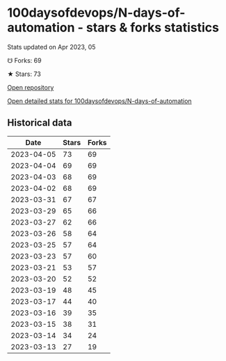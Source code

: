 # 100daysofdevops/N-days-of-automation - stars & forks statistics

Stats updated on Apr 2023, 05

☋ Forks: 69

★ Stars: 73

[Open repository](https://github.com/100daysofdevops/N-days-of-automation)

[Open detailed stats for 100daysofdevops/N-days-of-automation](https://reviewgithub.com/rep/100daysofdevops/N-days-of-automation)

## Historical data
| Date | Stars | Forks |
|------|-------|-------|
| 2023-04-05 | 73 | 69 | 
| 2023-04-04 | 69 | 69 | 
| 2023-04-03 | 68 | 69 | 
| 2023-04-02 | 68 | 69 | 
| 2023-03-31 | 67 | 67 | 
| 2023-03-29 | 65 | 66 | 
| 2023-03-27 | 62 | 66 | 
| 2023-03-26 | 58 | 64 | 
| 2023-03-25 | 57 | 64 | 
| 2023-03-23 | 57 | 60 | 
| 2023-03-21 | 53 | 57 | 
| 2023-03-20 | 52 | 52 | 
| 2023-03-19 | 48 | 45 | 
| 2023-03-17 | 44 | 40 | 
| 2023-03-16 | 39 | 35 | 
| 2023-03-15 | 38 | 31 | 
| 2023-03-14 | 34 | 24 | 
| 2023-03-13 | 27 | 19 | 

